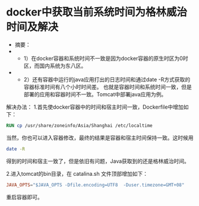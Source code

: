 # docker中获取当前系统时间为格林威治时间及解决

- 摘要：
- - 1）在docker容器和系统时间不一致是因为docker容器的原生时区为0时区，而国内系统为东八区。 
- - 2）还有容器中运行的java应用打出的日志时间和通过date -R方式获取的容器标准时间有八个小时时间差。 
也就是容器时间和系统时间一致，但是部署的应用和容器时间不一致。Tomcat中部署java应用为例。

解决办法：
1.首先使docker容器中的时间和宿主时间一致，Dockerfile中增加如下：

```dockerfile
RUN cp /usr/share/zoneinfo/Asia/Shanghai /etc/localtime 
```

当然，你也可以进入容器修改，最终的结果是容器和宿主时间保持一致。这时候用

```bash
date -R
```
得到的时间和宿主一致了，但是依旧有问题，Java获取到的还是格林威治时间。

2.进入tomcat的bin目录，在 catalina.sh 文件顶部增加如下：

```conf
JAVA_OPTS="$JAVA_OPTS -Dfile.encoding=UTF8  -Duser.timezone=GMT+08"
```

重启容器即可。


